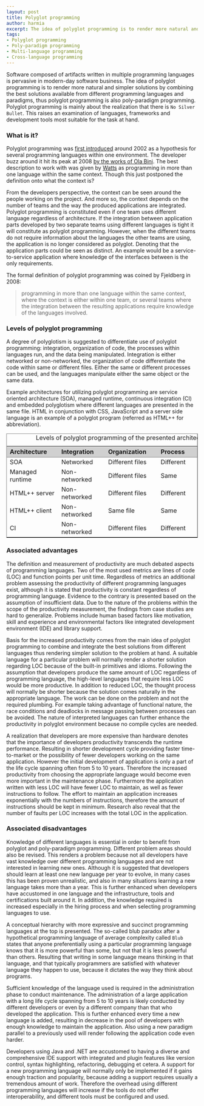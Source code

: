 ```yaml
---
layout: post
title: Polyglot programming
author: harmia
excerpt: The idea of polyglot programming is to render more natural and simpler solutions by combining the best solutions available from different programming languages and paradigms.
tags: 
- Polyglot programming
- Poly-paradigm programming
- Multi-language programming
- Cross-language programming
---
```


Software composed of artifacts written in multiple programming languages is pervasive in modern-day software business. The idea of polyglot programming is to render more natural and simpler solutions by combining the best solutions available from different programming languages and paradigms, thus polyglot programming is also poly-paradigm programming. Polyglot programming is mainly about the realization that there is ``No Silver Bullet``. This raises an examination of languages, frameworks and development tools most suitable for the task at hand.

### What is it? ###

Polyglot programming was [first introduced](http://www.drdobbs.com/polyglot-programming/184414854) around 2002 as a hypothesis for several programming languages within one environment. The developer buzz around it hit its peak at 2008 [by the works of Ola Bini](http://olabini.com/blog/2008/06/fractal-programming/). The best description to work with was given by [Watts](http://thewonggei.wordpress.com/2008/01/22/even-more-than-polyglot-programming/) as programming in more than one language within the same context. Though this just postponed the definition onto what the context is?

From the developers perspective, the context can be seen around the people working on the project. And more so, the context depends on the number of teams and the way the produced applications are integrated. Polyglot programming is constituted even if one team uses different language regardless of architecture. If the integration between application parts developed by two separate teams using different languages is tight it will constitute as polyglot programming. However, when the different teams do not require information about the languages the other teams are using, the application is no longer considered as polyglot. Denoting that the application parts could be seen as distinct. An example would be a service-to-service application where knowledge of the interfaces between is the only requirements.

The formal definition of polyglot programming was coined by Fjeldberg in 2008:

>programming in more than one language within the same context, where the context is either within one team, or several teams where the integration between the resulting applications require knowledge of the languages involved.

### Levels of polyglot programming ###

A degree of polyglotism is suggested to differentiate use of polyglot programming: integration, organization of code, the processes within languages run, and the data being manipulated. Integration is either networked or non-networked, the organization of code differentiate the code within same or different files. Either the same or different processes can be used, and the languages manipulate either the same object or the same data.

Example architectures for utilizing polyglot programming are service oriented architecture (SOA), managed runtime, continuous integration (CI) and embedded polyglotism where different languages are presented in the same file. HTML in conjunction with CSS, JavaScript and a server side language is an example of a polyglot program (referred as HTML++ for abbreviation).

<table border="1" rules="groups">
<caption>Levels of polyglot programming of the presented architectures.</caption>
<thead style="background-color:#D0D0D0">
	<tr>
		<th style="padding-right:30px">Architecture</th>
		<th style="padding-right:30px">Integration</th>
		<th style="padding-right:30px">Organization</th>
		<th style="padding-right:30px">Process</th>
		<th style="padding-right:30px">Data/object</th>
	</tr>
</thead>
<tbody>
	<tr>
		<td>SOA</td>
		<td>Networked</td>
		<td>Different files</td>
		<td>Different</td>
		<td>Same data</td>
	</tr>
	<tr>
		<td>Managed runtime</td>
		<td>Non-networked</td>
		<td>Different files</td>
		<td>Same</td>
		<td>Same object</td>
	</tr>
	<tr>
		<td>HTML++ server</td>
		<td>Non-networked</td>
		<td>Different files</td>
		<td>Different</td>
		<td>Same data</td>
	</tr>
	<tr>
		<td>HTML++ client</td>
		<td>Non-networked</td>
		<td>Same file</td>
		<td>Same</td>
		<td>Same object</td>
	</tr>
	<tr>
		<td>CI</td>
		<td>Non-networked</td>
		<td>Different files</td>
		<td>Different</td>
		<td>Same data</td>
	</tr>
</tbody>
</table>

### Associated advantages ###

The definition and measurement of productivity are much debated aspects of programming languages. Two of the most used metrics are lines of code (LOC) and function points per unit time. Regardless of metrics an additional problem assessing the productivity of different programming languages exist, although it is stated that productivity is constant regardless of programming language. Evidence to the contrary is presented based on the assumption of insufficient data. Due to the nature of the problems within the scope of the productivity measurement, the findings from case studies are hard to generalize. Problems include human based factors like motivation, skill and experience and environmental factors like integrated development environment (IDE) and library support.

Basis for the increased productivity comes from the main idea of polyglot programming to combine and integrate the best solutions from different languages thus rendering simpler solution to the problem at hand. A suitable language for a particular problem will normally render a shorter solution regarding LOC because of the built-in primitives and idioms. Following the assumption that developers produce the same amount of LOC regardless of programming language, the high-level languages that require less LOC would be more productive. In addition to reduced LOC, the thought process will normally be shorter because the solution comes naturally in the appropriate language. The work can be done on the problem and not the required plumbing. For example taking advantage of functional nature, the race conditions and deadlocks in message passing between processes can be avoided. The nature of interpreted languages can further enhance the productivity in polyglot environment because no compile cycles are needed. 

A realization that developers are more expensive than hardware denotes that the importance of developers productivity transcends the runtime performance. Resulting in shorter development cycle providing faster time-to-market or the possibility of fewer developers working on the same application. However the initial development of application is only a part of the life cycle spanning often from 5 to 10 years. Therefore the increased productivity from choosing the appropriate language would become even more important in the maintenance phase. Furthermore the application written with less LOC will have fewer LOC to maintain, as well as fewer instructions to follow. The effort to maintain an application increases exponentially with the numbers of instructions, therefore the amount of instructions should be kept in minimum. Research also reveal that the number of faults per LOC increases with the total LOC in the application.

### Associated disadvantages ### 

Knowledge of different languages is essential in order to benefit from polyglot and poly-paradigm programming. Different problem areas should also be revised. This renders a problem because not all developers have vast knowledge over different programming languages and are not interested in learning new ones. Although it is suggested that developers should learn at least one new language per year to evolve, in many cases this has been proven unrealistic, and also in many situations learning a new language takes more than a year. This is further enhanced when developers have accustomed in one language and the infrastructure, tools and certifications built around it. In addition, the knowledge required is increased especially in the hiring process and when selecting programming languages to use.

A conceptual hierarchy with more expressive and succinct programming languages at the top is presented. The so-called blub paradox after a hypothetical programming language of average complexity called ``Blub`` states that anyone preferentially using a particular programming language knows that it is more powerful than some, but not that it is less powerful than others. Resulting that writing in some language means thinking in that language, and that typically programmers are satisfied with whatever language they happen to use, because it dictates the way they think about programs.

Sufficient knowledge of the language used is required in the administration phase to conduct maintenance. The administration of a large application with a long life cycle spanning from 5 to 10 years is likely conducted by different developers or even by a different company than that who developed the application. This is further enhanced every time a new language is added, resulting in decrease in the pool of developers with enough knowledge to maintain the application. Also using a new paradigm parallel to a previously used will render following the application code even harder.

Developers using Java and .NET are accustomed to having a diverse and comprehensive IDE support with integrated and plugin features like version control, syntax highlighting, refactoring, debugging et cetera. A support for a new programming language will normally only be implemented if it gains enough traction and popularity, because adding a support requires usually a tremendous amount of work. Therefore the overhead using different programming languages will increase if the tools do not offer interoperability, and different tools must be configured and used.


